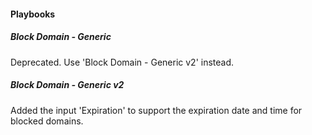 
#### Playbooks

##### Block Domain - Generic

Deprecated. Use 'Block Domain - Generic v2' instead.

##### Block Domain - Generic v2

Added the input 'Expiration' to support the expiration date and time for blocked domains.
